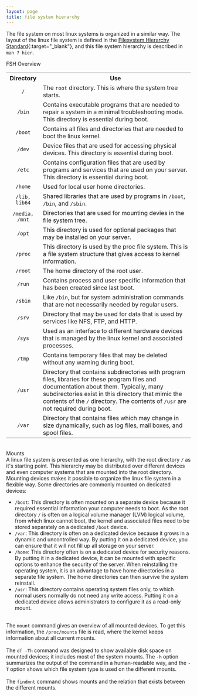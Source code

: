 ```yaml
---
layout: page
title: file system hierarchy
---
```


The file system on most linux systems is organized in a similar way. The layout of the linux file system is defined in the [Filesystem Hierarchy Standard](http://www.pathname.com/fhs/){:target="_blank"}, and this file system hierarchy is described in <code>man 7 hier</code>.<br>

FSH Overview
<table>
  <tr>
    <th>Directory</th>
    <th>Use</th>
  </tr>
  <tr>
    <td align="center"><code>/</code></td>
    <td>The <code>root</code> directory. This is where the system tree starts.</td>
  </tr>
  <tr>
    <td align="center"><code>/bin</code></td>
    <td>Contains executable programs that are needed to repair a system in a minimal troubleshooting mode. This directory is essential during boot.</td>
  </tr>
  <tr>
    <td align="center"><code>/boot</code></td>
    <td>Contains all files and directories that are needed to boot the linux kernel.</td>
  </tr>
  <tr>
    <td align="center"><code>/dev</code></td>
    <td>Device files that are used for accessing physical devices. This directory is essential during boot.</td>
  </tr>
  <tr>
    <td align="center"><code>/etc</code></td>
    <td>Contains configuration files that are used by programs and services that are used on your server. This directory is essential during boot.</td>
  </tr>
  <tr>
    <td align="center"><code>/home</code></td>
    <td>Used for local user home directories.</td>
  </tr>
  <tr>
    <td align="center"><code>/lib, lib64</code></td>
    <td>Shared libraries that are used by programs in <code>/boot</code>, <code>/bin</code>, and <code>/sbin</code>.</td>
  </tr>
  <tr>
    <td align="center"><code>/media, /mnt</code></td>
    <td>Directories that are used for mounting devies in the file system tree.</td>
  </tr>
  <tr>
    <td align="center"><code>/opt</code></td>
    <td>This directory is used for optional packages that may be installed on your server.</td>
  </tr>
  <tr>
    <td align="center"><code>/proc</code></td>
    <td>This directory is used by the proc file system. This is a file system structure that gives access to kernel information.</td>
  </tr>
  <tr>
    <td align="center"><code>/root</code></td>
    <td>The home directory of the root user.</td>
  </tr>
  <tr>
    <td align="center"><code>/run</code></td>
    <td>Contains process and user specific information that has been created since last boot.</td>
  </tr>
  <tr>
    <td align="center"><code>/sbin</code></td>
    <td>Like <code>/bin</code>, but for system administration commands that are not necessarily needed by regular users.</td>
  </tr>
  <tr>
    <td align="center"><code>/srv</code></td>
    <td>Directory that may be used for data that is used by services like NFS, FTP, and HTTP.</td>
  </tr>
  <tr>
    <td align="center"><code>/sys</code></td>
    <td>Used as an interface to different hardware devices that is managed by the linux kernel and associated processes.</td>
  </tr>
  <tr>
    <td align="center"><code>/tmp</code></td>
    <td>Contains temporary files that may be deleted without any warning during boot.</td>
  </tr>
  <tr>
    <td align="center"><code>/usr</code></td>
    <td>Directory that contains subdirectories with program files, libraries for these program files and documentation about them. Typically, many subdirectories exist in this directory that mimic the contents of the <code>/</code> directory. The contents of <code>/usr</code> are not required during boot.</td>
  </tr>
  <tr>
    <td align="center"><code>/var</code></td>
    <td>Directory that contains files which may change in size dynamically, such as log files, mail boxes, and spool files.</td>
  </tr>
</table><br>
Mounts<br>
A linux file system is presented as one hierarchy, with the root directory <code>/</code> as it's starting point. This hierarchy may be distributed over different devices and even computer systems that are mounted into the root directory.<br>
Mounting devices makes it possible to organize the linux file system in a flexible way. Some directories are commonly mounted on dedicated devices:
<ul>
<li><code>/boot</code>: This directory is often mounted on a separate device because it required essential information your computer needs to boot. As the root directory <code>/</code> is often on a logical volume manager (LVM) logical volume, from which linux cannot boot, the kernel and associated files need to be stored separately on a dedicated <code>/boot</code> device.</li>
<li><code>/var</code>: This directory is often on a dedicated device because it grows in a dynamic and uncontrolled way. By putting it on a dedicated device, you can ensure that it will not fill up all storage on your server.</li>
<li><code>/home</code>: This directory often is on a dedicated device for security reasons. By putting it in a dedicated device, it can be mounted with specific options to enhance the security of the server. When reinstalling the operating system, it is an advantage to have home directories in a separate file system. The home directories can then survive the system reinstall.</li>
<li><code>/usr</code>: This directory contains operating system files only, to which normal users normally do not need any write access. Putting it on a dedicated device allows administrators to configure it as a read-only mount.</li>
</ul><br>
The <code>mount</code> command gives an overview of all mounted devices. To get this information, the <code>/proc/mounts</code> file is read, where the kernel keeps information about all current mounts.<br>
<br>
The <code>df -Th</code> command was designed to show available disk space on mounted devices; it includes most of the system mounts. The <code>-h</code> option summarizes the output of the command in a human-readable way, and the <code>-T</code> option shows which file system type is used on the different mounts.<br>
<br>
The <code>findmnt</code> command shows mounts and the relation that exists between the different mounts.
